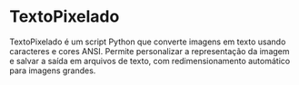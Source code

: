 # TextoPixelado
TextoPixelado é um script Python que converte imagens em texto usando caracteres e cores ANSI. Permite personalizar a representação da imagem e salvar a saída em arquivos de texto, com redimensionamento automático para imagens grandes.
